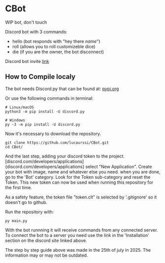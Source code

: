 # CBot
WIP bot, don't touch

Discord bot with 3 commands:
  - hello (bot responds with "hey there *name*") 
  - roll (allows you to roll customizeble dice)
  - die (if you are the owner, the bot disconnect)

Discord bot invite [link](https://discord.com/api/oauth2/authorize?client_id=1173324757085724764&permissions=1084479765568&scope=bot)

## How to Compile localy
The bot needs Discord.py that can be found at: 
[pypi.org](https://pypi.org/project/discord.py/)

Or use the following commands in terminal:
```
# Linux/macOS
python3 -m pip install -U discord.py

# Windows
py -3 -m pip install -U discord.py
```

Now it's necessary to download the repository.
```
git clone https://github.com/lucaurssi/CBot.git
cd CBot/
```

And the last step, adding your discord token to the project.
[discord.com/developers/applications]{discord.com/developers/applications}
select "New Application".
Create your bot with image, name and whatever else you need.
when you are done, go to the 'Bot' category.
Look for the Token sub-category and reset the Token.
This new token can now be used when running this repository for the first time.

As a safety feature, the token file "token.clt" is selected by '.gitignore' so it doesn't go to github.

Run the repository with:
```
py main.py
```

With the bot runnning it will receive commands from any connected server.
To connect the bot to a server you need use the link in the 'Installation' section on the discord site linked above.

The step by step guide above was made in the 25th of july in 2025. 
The information may or may not be outdated.